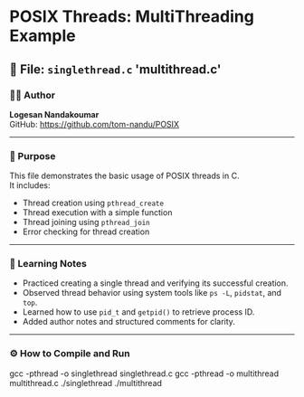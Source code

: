 # POSIX Threads: MultiThreading Example

## 📌 File: `singlethread.c` 'multithread.c'

### 👨‍💻 Author
**Logesan Nandakoumar**    
GitHub: https://github.com/tom-nandu/POSIX

---

### 🎯 Purpose
This file demonstrates the basic usage of POSIX threads in C.  
It includes:
- Thread creation using `pthread_create`
- Thread execution with a simple function
- Thread joining using `pthread_join`
- Error checking for thread creation

---

### 🧠 Learning Notes
- Practiced creating a single thread and verifying its successful creation.
- Observed thread behavior using system tools like `ps -L`, `pidstat`, and `top`.
- Learned how to use `pid_t` and `getpid()` to retrieve process ID.
- Added author notes and structured comments for clarity.

---

### ⚙️ How to Compile and Run


gcc -pthread -o singlethread singlethread.c
gcc -pthread -o multithread multithread.c
./singlethread
./multithread
